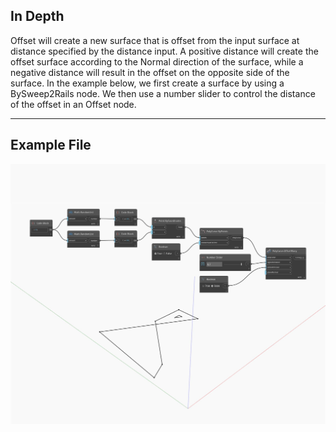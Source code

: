 ## In Depth
Offset will create a new surface that is offset from the input surface at distance specified by the distance input. A positive distance will create the offset surface according to the Normal direction of the surface, while a negative distance will result in the offset on the opposite side of the surface. In the example below, we first create a surface by using a BySweep2Rails node. We then use a number slider to control the distance of the offset in an Offset node.
___
## Example File

![Offset](./Autodesk.DesignScript.Geometry.Curve.Offset_img.jpg)

